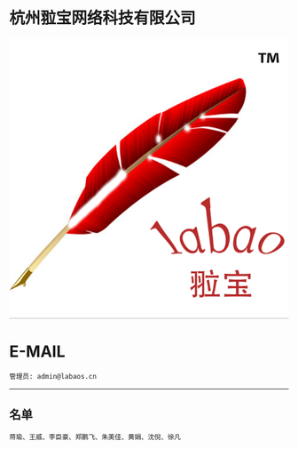 杭州翋宝网络科技有限公司
======

![image](image/labaoslogo.png)

E-MAIL
======

```bash
管理员: admin@labaos.cn

```

---

名单
---

```bash
蒋瑜、王威、李臣豪、郑鹏飞、朱美佳、黄娟、沈倪、徐凡
```

